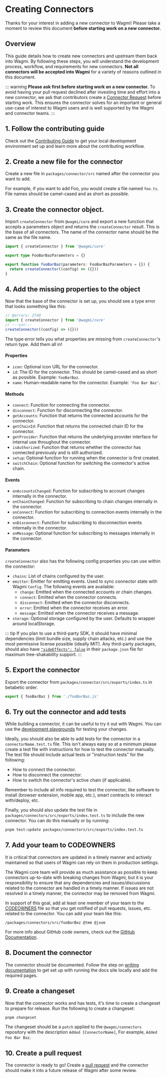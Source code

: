 # Creating Connectors

Thanks for your interest in adding a new connector to Wagmi! Please take a moment to review this document **before starting work on a new connector.**

## Overview

This guide details how to create new connectors and upstream them back into Wagmi. By following these steps, you will understand the development process, workflow, and requirements for new connectors. **Not all connectors will be accepted into Wagmi** for a variety of reasons outlined in this document.

::: warning **Please ask first before starting work on a new connector.**
To avoid having your pull request declined after investing time and effort into a new connector, we ask that contributors create a [Connector Request](https://github.com/wagmi-dev/wagmi/discussions/new?category=connector-request) before starting work. This ensures the connector solves for an important or general use-case of interest to Wagmi users and is well supported by the Wagmi and connector teams.
:::

## 1. Follow the contributing guide

Check out the [Contributing Guide](/dev/contributing) to get your local development environment set up and learn more about the contributing workflow.

## 2. Create a new file for the connector

Create a new file in `packages/connector/src` named after the connector you want to add.

For example, if you want to add Foo, you would create a file named `foo.ts`. File names should be camel-cased and as short as possible.

## 3. Create the connector object.

Import `createConnector` from `@wagmi/core` and export a new function that accepts a parameters object and returns the `createConnector` result. This is the base of all connectors. The name of the connector name should be the same as the file name.

```ts
import { createConnector } from '@wagmi/core'

export type FooBarBazParameters = {}

export function fooBarBaz(parameters: FooBarBazParameters = {}) {
  return createConnector((config) => ({}))
}
```

## 4. Add the missing properties to the object

Now that the base of the connector is set up, you should see a type error that looks something like this:

```ts twoslash
// @errors: 2740
import { createConnector } from '@wagmi/core'
// ---cut---
createConnector((config) => ({}))
```

The type error tells you what properties are missing from `createConnector`'s return type. Add them all in!

#### Properties

- `icon`: Optional icon URL for the connector.
- `id`: The ID for the connector. This should be camel-cased and as short as possible. Example: `fooBarBaz`.
- `name`: Human-readable name for the connector. Example: `'Foo Bar Baz'`.

#### Methods

- `connect`: Function for connecting the connector.
- `disconnect`: Function for disconnecting the connector.
- `getAccounts`: Function that returns the connected accounts for the connector.
- `getChainId`: Function that returns the connected chain ID for the connector.
- `getProvider`: Function that returns the underlying provider interface for internal use throughout the connector.
- `isAuthorized`: Function that returns whether the connector has connected previously and is still authorized.
- `setup`: Optional function for running when the connector is first created.
- `switchChain`: Optional function for switching the connector's active chain.

#### Events

- `onAccountsChanged`: Function for subscribing to account changes internally in the connector.
- `onChainChanged`: Function for subscribing to chain changes internally in the connector.
- `onConnect`: Function for subscribing to connection events internally in the connector.
- `onDisconnect`: Function for subscribing to disconnection events internally in the connector.
- `onMessage`: Optional function for subscribing to messages internally in the connector.

#### Parameters

`createConnector` also has the following config properties you can use within the connector:

- `chains`: List of chains configured by the user.
- `emitter`: Emitter for emitting events. Used to sync connector state with Wagmi `Config`. The following events are available:
  - `change`: Emitted when the connected accounts or chain changes.
  - `connect`: Emitted when the connector connects.
  - `disconnect`: Emitted when the connector disconnects.
  - `error`: Emitted when the connector receives an error.
  - `message`: Emitted when the connector receives a message.
- `storage`: Optional storage configured by the user. Defaults to wrapper around localStorage.

::: tip
If you plan to use a third-party SDK, it should have minimal dependencies (limit bundle size, supply chain attacks, etc.) and use the most permissive license possible (ideally MIT). Any third-party packages, should also have [`"sideEffects": false`](https://webpack.js.org/guides/tree-shaking/#mark-the-file-as-side-effect-free) in their `package.json` file for maximum tree-shakability support.
:::

## 5. Export the connector

Export the connector from `packages/connector/src/exports/index.ts` in betabetic order.

```ts
export { fooBarBaz } from './fooBarBaz.js'
```

## 6. Try out the connector and add tests

While building a connector, it can be useful to try it out with Wagmi. You can use the [development playgrounds](/dev/contributing#_5-running-the-dev-playgrounds) for testing your changes.

Ideally, you should also be able to add tests for the connector in a `connectorName.test.ts` file. This isn't always easy so at a minimum please create a test file with instructions for how to test the connector manually. The test file should include actual tests or "instruction tests" for the following:

- How to connect the connector.
- How to disconnect the connector.
- How to switch the connector's active chain (if applicable).

Remember to include all info required to test the connector, like software to install (browser extension, mobile app, etc.), smart contracts to interact with/deploy, etc.

Finally, you should also update the test file in `packages/connectors/src/exports/index.test.ts` to include the new connector. You can do this manually or by running:

```bash
pnpm test:update packages/connectors/src/exports/index.test.ts
```

## 7. Add your team to CODEOWNERS

It is critical that connectors are updated in a timely manner and actively maintained so that users of Wagmi can rely on them in production settings.

The Wagmi core team will provide as much assistance as possible to keep connectors up-to-date with breaking changes from Wagmi, but it is your responsibility to ensure that any dependencies and issues/discussions related to the connector are handled in a timely manner. If issues are not resolved in a timely manner, the connector may be removed from Wagmi.

In support of this goal, add at least one member of your team to the [CODEOWNERS](https://github.com/wagmi-dev/wagmi/blob/beta/.github/CODEOWNERS) file so that you get notified of pull requests, issues, etc. related to the connector. You can add your team like this:

```
/packages/connectors/src/fooBarBaz @tmm @jxom
```

For more info about GitHub code owners, check out the [GitHub Documentation](https://docs.github.com/en/repositories/managing-your-repositorys-settings-and-features/customizing-your-repository/about-code-owners).

## 8. Document the connector

The connector should be documented. Follow the step on [writing documentation](/dev/contributing#_7-writing-documentation) to get set up with running the docs site locally and add the required pages.

## 9. Create a changeset

Now that the connector works and has tests, it's time to create a changeset to prepare for release. Run the following to create a changeset:

```bash
pnpm changeset
```

The changeset should be a `patch` applied to the `@wagmi/connectors` repository with the description `Added [ConnectorName]`, For example, `Added Foo Bar Baz`.

## 10. Create a pull request

The connector is ready to go! Create a [pull request](/dev/contributing#_8-submitting-a-pull-request) and the connector should make it into a future release of Wagmi after some review.